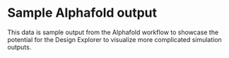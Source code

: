 # Sample Alphafold output

This data is sample output from the Alphafold workflow to showcase
the potential for the Design Explorer to visualize more complicated
simulation outputs.
